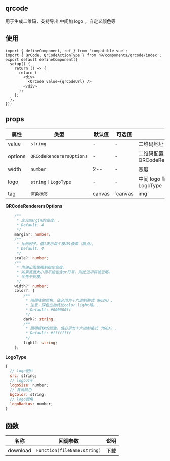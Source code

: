 ## qrcode

用于生成二维码，支持导出,中间加 logo ，自定义颜色等

## 使用

```tsx
import { defineComponent, ref } from 'compatible-vue';
import { QrCode, QrCodeActionType } from '@/components/qrcode/index';
export default defineComponent({
  setup() {
    return () => {
      return (
        <div>
          <QrCode value={qrCodeUrl} />
        </div>
      );
    };
  },
});
```

## props

| 属性 | 类型 | 默认值 | 可选值 | 说明 |
| --- | --- | --- | --- | --- |
| value | `string` | - | - | 二维码地址 |
| options | `QRCodeRenderersOptions` | - | - | 二维码配置 ,见 QRCodeRenderersOptions |
| width | `number` | 2-- | - | 宽度 |
| logo | `string｜LogoType` | - | - | 中间 logo 配置，见 LogoType |
| tag | `渲染标签` | canvas | `canvas|img` | img 不支持内嵌 logo |

**QRCodeRenderersOptions**

```ts
    /**
     * 定义margin的宽度。.
     * Default: 4
     */
    margin?: number;
    /**
     * 比例因子。值1表示每个模块1像素（黑点）。
     * Default: 4
     */
    scale?: number;
    /**
     * 为输出图像强制指定宽度。
     * 如果宽度太小而不能包含qr符号，则此选项将被忽略。
     * 优先于规模。
     */
    width?: number;
    color?: {
        /**
         * 暗模块的颜色。值必须为十六进制格式（RGBA）.
         * 注意：深色应始终比color.light暗。.
         * Default: #000000ff
         */
        dark?: string;
        /**
         * 照明模块的颜色。值必须为十六进制格式（RGBA）.
         * Default: #ffffffff
         */
        light?: string;
    };

```

**LogoType**

```js
{
  // logo图片
  src: string;
  // logo大小
  logoSize: number;
  // 背景颜色
  bgColor: string;
  // logo圆角
  logoRadius: number;
}
```

## 函数

| 名称     | 回调参数                    | 说明 |
| -------- | --------------------------- | ---- |
| download | `Function(fileName:string)` | 下载 |

